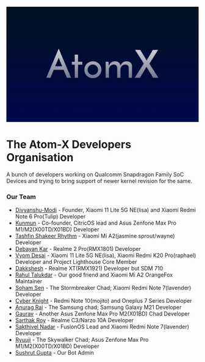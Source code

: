 ![Atom-X-Developers](https://github.com/Atom-X-Devs/.github/blob/main/banner.jpg)

The Atom-X Developers Organisation
==================================
A bunch of developers working on Qualcomm Snapdragon Family SoC Devices and trying to bring support of newer kernel revision for the same.

### Our Team

- [Divyanshu-Modi](https://github.com/Divyanshu-Modi) - Founder, Xiaomi 11 Lite 5G NE(lisa) and Xiaomi Redmi Note 6 Pro(Tulip) Developer
- [Kunmun](https://github.com/ElectroPerf) - Co-founder, CitricOS lead and Asus Zenfone Max Pro M1/M2(X00TD/X01BD) Developer
- [Tashfin Shakeer Rhythm](https://github.com/Tashar02) - Xiaomi Mi A2(jasmine sprout/wayne) Developer
- [Debayan Kar](https://github.com/kardebayan) - Realme 2 Pro(RMX1801) Developer
- [Vyom Desai](https://github.com/CannedShroud) - Xiaomi 11 Lite 5G NE(lisa), Xiaomi Redmi K20 Pro(raphael) Developer and Project Lighthouse Core Member
- [Dakkshesh](https://github.com/dakkshesh07) - Realme XT(RMX1921) Developer but SDM 710
- [Rahul Talukdar](https://github.com/RealAkira) - Our good friend and Xiaomi Mi A2 OrangeFox Maintainer
- [Soham Sen](https://github.com/sohamxda7) - The Stormbreaker Chad; Xiaomi Redmi Note 7(lavender) Developer
- [Cyber Knight](https://github.com/cyberknight777) - Redmi Note 10(mojito) and Oneplus 7 Series Developer
- [Anurag Rai](https://github.com/Dark-Matter7232) - The Samsung chad; Samsung Galaxy M21 Developer
- [Gaurav](https://github.com/Gaurav241) - Another Asus Zenfone Max Pro M2(X01BD) Chad Developer 
- [Sarthak Roy](https://github.com/sarthakroy2002) - Realme C3/Narzo 10A Developer
- [Sakthivel Nadar](https://github.com/SparXFusion) - FusionOS Lead and Xiaomi Redmi Note 7(lavender) Developer
- [Ryuuji](https://github.com/RyuujiX) - The Skywalker Chad; Asus Zenfone Max Pro M1/M2(X00TD/X01BD) Developer
- [Sushrut Gupta](https://github.com/Sushrut1101) - Our Bot Admin
